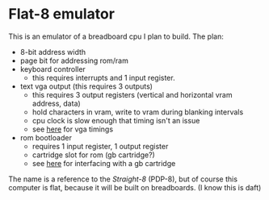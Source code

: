 # Flat-8 emulator

This is an emulator of a breadboard cpu I plan to build. The plan:

- 8-bit address width
- page bit for addressing rom/ram
- keyboard controller
  - this requires interrupts and 1 input register.
- text vga output (this requires 3 outputs)
  - this requires 3 output registers (vertical and horizontal vram address, data)
  - hold characters in vram, write to vram during blanking intervals
  - cpu clock is slow enough that timing isn't an issue
  - see [here](http://tinyvga.com/vga-timing/800x600@60Hz) for vga timings
- rom bootloader
  - requires 1 input register, 1 output register
  - cartridge slot for rom (gb cartridge?)
  - see [here](https://cronop-io.github.io/posts/retrocomputing,%20binary%20analysis,%20hardware/2020-11-25-GameBoyPart1/) for interfacing with a gb cartridge

The name is a reference to the *Straight-8* (PDP-8), but of course this computer is flat, because it will be built on breadboards. (I know this is daft)